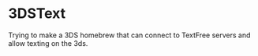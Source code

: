 # 3DSText
Trying to make a 3DS homebrew that can connect to TextFree servers and allow texting on the 3ds.
